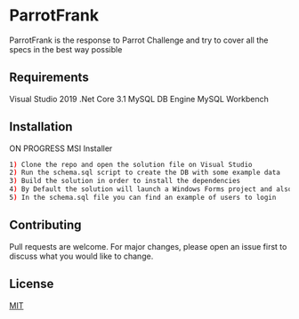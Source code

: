 # ParrotFrank

ParrotFrank is the response to Parrot Challenge and try to cover all the specs in the best way possible

## Requirements
Visual Studio 2019
.Net Core 3.1
MySQL DB Engine
MySQL Workbench

## Installation

ON PROGRESS
MSI Installer

```bash
1) Clone the repo and open the solution file on Visual Studio 
2) Run the schema.sql script to create the DB with some example data
3) Build the solution in order to install the dependencies 
4) By Default the solution will launch a Windows Forms project and also a Web API project
5) In the schema.sql file you can find an example of users to login 
```

## Contributing
Pull requests are welcome. For major changes, please open an issue first to discuss what you would like to change.

## License
[MIT](https://choosealicense.com/licenses/mit/)
